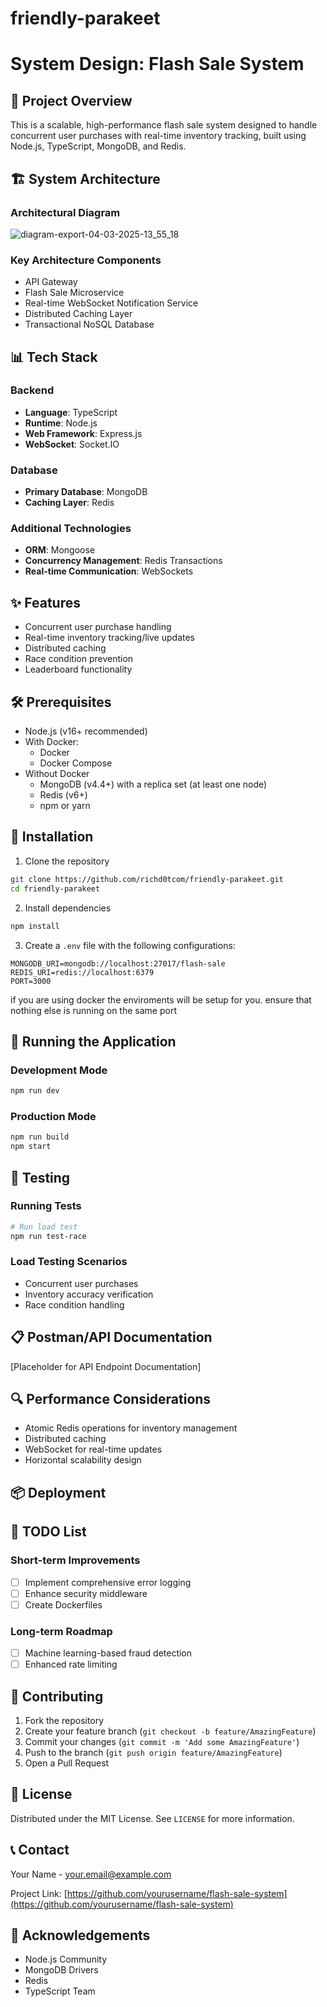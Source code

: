 # friendly-parakeet 

# System Design: Flash Sale System

## 🚀 Project Overview

This is a scalable, high-performance flash sale system designed to handle concurrent user purchases with real-time inventory tracking, built using Node.js, TypeScript, MongoDB, and Redis.

## 🏗️ System Architecture

### Architectural Diagram

![diagram-export-04-03-2025-13_55_18](https://github.com/user-attachments/assets/717ea533-262b-46f2-9f39-0c128245463f)

### Key Architecture Components
- API Gateway
- Flash Sale Microservice
- Real-time WebSocket Notification Service
- Distributed Caching Layer
- Transactional NoSQL Database

## 📊 Tech Stack

### Backend
- **Language**: TypeScript
- **Runtime**: Node.js
- **Web Framework**: Express.js
- **WebSocket**: Socket.IO

### Database
- **Primary Database**: MongoDB
- **Caching Layer**: Redis

### Additional Technologies
- **ORM**: Mongoose
- **Concurrency Management**: Redis Transactions
- **Real-time Communication**: WebSockets

## ✨ Features

- Concurrent user purchase handling
- Real-time inventory tracking/live updates
- Distributed caching
- Race condition prevention
- Leaderboard functionality

## 🛠️ Prerequisites

- Node.js (v16+ recommended)
- With Docker:
  - Docker
  - Docker Compose
- Without Docker 
  - MongoDB (v4.4+) with a replica set (at least one node)
  - Redis (v6+)
  - npm or yarn

## 🔧 Installation

1. Clone the repository
```bash
git clone https://github.com/richd0tcom/friendly-parakeet.git
cd friendly-parakeet
```

2. Install dependencies
```bash
npm install
```

3. Create a `.env` file with the following configurations:
```
MONGODB_URI=mongodb://localhost:27017/flash-sale
REDIS_URI=redis://localhost:6379
PORT=3000
```
if you are using docker the enviroments will be setup for you. ensure that nothing else is running on the same port

## 🚀 Running the Application

### Development Mode
```bash
npm run dev
```

### Production Mode
```bash
npm run build
npm start
```

## 🧪 Testing

### Running Tests
```bash
# Run load test
npm run test-race
```


### Load Testing Scenarios
- Concurrent user purchases
- Inventory accuracy verification
- Race condition handling

## 📋 Postman/API Documentation

[Placeholder for API Endpoint Documentation]

## 🔍 Performance Considerations

- Atomic Redis operations for inventory management
- Distributed caching
- WebSocket for real-time updates
- Horizontal scalability design

## 📦 Deployment
    


## 🚧 TODO List

### Short-term Improvements
- [ ] Implement comprehensive error logging
- [ ] Enhance security middleware
- [ ] Create Dockerfiles

### Long-term Roadmap
- [ ] Machine learning-based fraud detection
- [ ] Enhanced rate limiting

## 🤝 Contributing

1. Fork the repository
2. Create your feature branch (`git checkout -b feature/AmazingFeature`)
3. Commit your changes (`git commit -m 'Add some AmazingFeature'`)
4. Push to the branch (`git push origin feature/AmazingFeature`)
5. Open a Pull Request

## 📄 License

Distributed under the MIT License. See `LICENSE` for more information.

## 📞 Contact

Your Name - [your.email@example.com](mailto:your.email@example.com)

Project Link: [https://github.com/yourusername/flash-sale-system](https://github.com/yourusername/flash-sale-system)

## 🙏 Acknowledgements

- Node.js Community
- MongoDB Drivers
- Redis
- TypeScript Team
